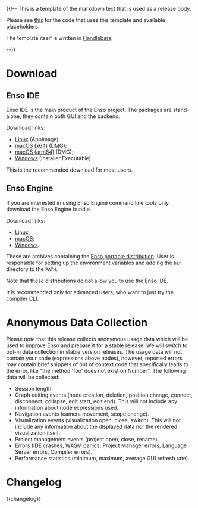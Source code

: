 {{!-- This is a template of the markdown text that is used as a release body.

Please see [this](src/release.rs) for the code that uses this template and
available placeholders.

The template itself is written in [Handlebars](https://handlebarsjs.com/).

--}}

# Download

## Enso IDE

Enso IDE is the main product of the Enso project. The packages are stand-alone,
they contain both GUI and the backend.

Download links:

- [Linux]({{download_prefix}}/enso-linux-x86_64-{{version}}.AppImage) (AppImage);
- [macOS (x64)]({{download_prefix}}/enso-mac-x64-{{version}}.dmg) (DMG);
- [macOS (arm64)]({{download_prefix}}/enso-mac-arm64-{{version}}.dmg) (DMG);
- [Windows]({{download_prefix}}/enso-win-x64-{{version}}.exe) (Installer
  Executable).

This is the recommended download for most users.

## Enso Engine

If you are interested in using Enso Engine command line tools only, download the
Enso Engine bundle.

Download links:

- [Linux]({{download_prefix}}/enso-bundle-{{version}}-linux-amd64.tar.gz);
- [macOS]({{download_prefix}}/enso-bundle-{{version}}-macos-amd64.tar.gz);
- [Windows]({{download_prefix}}/enso-bundle-{{version}}-windows-amd64.zip).

These are archives containing the
[Enso portable distribution](https://enso.org/docs/developer/enso/distribution/distribution.html#portable-enso-distribution-layout).
User is responsible for setting up the environment variables and adding the
`bin` directory to the `PATH`.

Note that these distributions do not allow you to use the Enso IDE.

It is recommended only for advanced users, who want to just try the compiler
CLI.

# Anonymous Data Collection

Please note that this release collects anonymous usage data which will be used
to improve Enso and prepare it for a stable release. We will switch to opt-in
data collection in stable version releases. The usage data will not contain your
code (expressions above nodes), however, reported errors may contain brief
snippets of out of context code that specifically leads to the error, like "the
method 'foo' does not exist on Number". The following data will be collected:

- Session length.
- Graph editing events (node creation, deletion, position change, connect,
  disconnect, collapse, edit start, edit end). This will not include any
  information about node expressions used.
- Navigation events (camera movement, scope change).
- Visualization events (visualization open, close, switch). This will not
  include any information about the displayed data nor the rendered
  visualization itself.
- Project management events (project open, close, rename).
- Errors (IDE crashes, WASM panics, Project Manager errors, Language Server
  errors, Compiler errors).
- Performance statistics (minimum, maximum, average GUI refresh rate).

# Changelog

{{changelog}}
